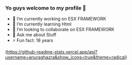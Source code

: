 ### Yo guys welcome to my profile 👋

- 🔭 I’m currently working on ESX FRAMEWORK
- 🌱 I’m currently learning Html
- 👯 I’m looking to collaborate on ESX FRAMEWORK
- 💬 Ask me about Stuff
- ⚡ Fun fact: 18 years

(https://github-readme-stats.vercel.app/api?username=anuraghazra&show_icons=true&theme=radical)
